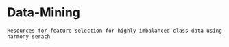 # Data-Mining
    Resources for feature selection for highly imbalanced class data using harmony serach
